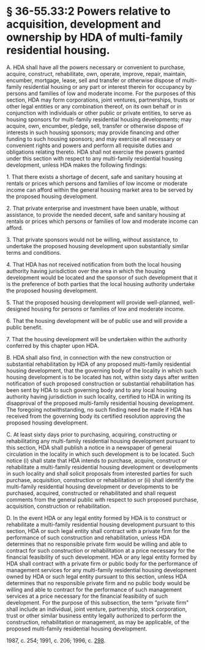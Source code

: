 # § 36-55.33:2 Powers relative to acquisition, development and ownership by HDA of multi-family residential housing.

<p>A. HDA shall have all the powers necessary or convenient to purchase, acquire, construct, rehabilitate, own, operate, improve, repair, maintain, encumber, mortgage, lease, sell and transfer or otherwise dispose of multi-family residential housing or any part or interest therein for occupancy by persons and families of low and moderate income. For the purposes of this section, HDA may form corporations, joint ventures, partnerships, trusts or other legal entities or any combination thereof, on its own behalf or in conjunction with individuals or other public or private entities, to serve as housing sponsors for multi-family residential housing developments; may acquire, own, encumber, pledge, sell, transfer or otherwise dispose of interests in such housing sponsors; may provide financing and other funding to such housing sponsors; and may exercise all necessary or convenient rights and powers and perform all requisite duties and obligations relating thereto. HDA shall not exercise the powers granted under this section with respect to any multi-family residential housing development, unless HDA makes the following findings:</p><p>1. That there exists a shortage of decent, safe and sanitary housing at rentals or prices which persons and families of low income or moderate income can afford within the general housing market area to be served by the proposed housing development.</p><p>2. That private enterprise and investment have been unable, without assistance, to provide the needed decent, safe and sanitary housing at rentals or prices which persons or families of low and moderate income can afford.</p><p>3. That private sponsors would not be willing, without assistance, to undertake the proposed housing development upon substantially similar terms and conditions.</p><p>4. That HDA has not received notification from both the local housing authority having jurisdiction over the area in which the housing development would be located and the sponsor of such development that it is the preference of both parties that the local housing authority undertake the proposed housing development.</p><p>5. That the proposed housing development will provide well-planned, well-designed housing for persons or families of low and moderate income.</p><p>6. That the housing development will be of public use and will provide a public benefit.</p><p>7. That the housing development will be undertaken within the authority conferred by this chapter upon HDA.</p><p>B. HDA shall also find, in connection with the new construction or substantial rehabilitation by HDA of any proposed multi-family residential housing development, that the governing body of the locality in which such housing development is to be located has not, within sixty days after written notification of such proposed construction or substantial rehabilitation has been sent by HDA to such governing body and to any local housing authority having jurisdiction in such locality, certified to HDA in writing its disapproval of the proposed multi-family residential housing development. The foregoing notwithstanding, no such finding need be made if HDA has received from the governing body its certified resolution approving the proposed housing development.</p><p>C. At least sixty days prior to purchasing, acquiring, constructing or rehabilitating any multi-family residential housing development pursuant to this section, HDA shall publish a notice in a newspaper of general circulation in the locality in which such development is to be located. Such notice (i) shall state that HDA intends to purchase, acquire, construct or rehabilitate a multi-family residential housing development or developments in such locality and shall solicit proposals from interested parties for such purchase, acquisition, construction or rehabilitation or (ii) shall identify the multi-family residential housing development or developments to be purchased, acquired, constructed or rehabilitated and shall request comments from the general public with respect to such proposed purchase, acquisition, construction or rehabilitation.</p><p>D. In the event HDA or any legal entity formed by HDA is to construct or rehabilitate a multi-family residential housing development pursuant to this section, HDA or such legal entity shall contract with a private firm for the performance of such construction and rehabilitation, unless HDA determines that no responsible private firm would be willing and able to contract for such construction or rehabilitation at a price necessary for the financial feasibility of such development. HDA or any legal entity formed by HDA shall contract with a private firm or public body for the performance of management services for any multi-family residential housing development owned by HDA or such legal entity pursuant to this section, unless HDA determines that no responsible private firm and no public body would be willing and able to contract for the performance of such management services at a price necessary for the financial feasibility of such development. For the purpose of this subsection, the term "private firm" shall include an individual, joint venture, partnership, stock corporation, trust or other similar business entity legally authorized to perform the construction, rehabilitation or management, as may be applicable, of the proposed multi-family residential housing development.</p><p>1987, c. 254; 1991, c. 206; 1996, c. <a href='http://lis.virginia.gov/cgi-bin/legp604.exe?961+ful+CHAP0298'>298</a>.</p>